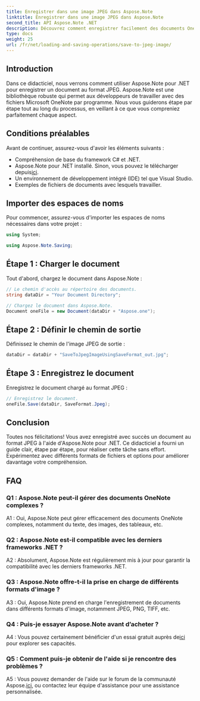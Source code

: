 ```yaml
---
title: Enregistrer dans une image JPEG dans Aspose.Note
linktitle: Enregistrer dans une image JPEG dans Aspose.Note
second_title: API Aspose.Note .NET
description: Découvrez comment enregistrer facilement des documents OneNote sous forme d'images JPEG à l'aide d'Aspose.Note pour .NET. Guide étape par étape inclus.
type: docs
weight: 25
url: /fr/net/loading-and-saving-operations/save-to-jpeg-image/
---
```

## Introduction

Dans ce didacticiel, nous verrons comment utiliser Aspose.Note pour .NET pour enregistrer un document au format JPEG. Aspose.Note est une bibliothèque robuste qui permet aux développeurs de travailler avec des fichiers Microsoft OneNote par programme. Nous vous guiderons étape par étape tout au long du processus, en veillant à ce que vous compreniez parfaitement chaque aspect.

## Conditions préalables

Avant de continuer, assurez-vous d'avoir les éléments suivants :
- Compréhension de base du framework C# et .NET.
- Aspose.Note pour .NET installé. Sinon, vous pouvez le télécharger depuis[ici](https://releases.aspose.com/note/net/).
- Un environnement de développement intégré (IDE) tel que Visual Studio.
- Exemples de fichiers de documents avec lesquels travailler.

## Importer des espaces de noms

Pour commencer, assurez-vous d'importer les espaces de noms nécessaires dans votre projet :

```csharp
using System;

using Aspose.Note.Saving;
```

## Étape 1 : Charger le document

Tout d'abord, chargez le document dans Aspose.Note :

```csharp
// Le chemin d'accès au répertoire des documents.
string dataDir = "Your Document Directory";

// Chargez le document dans Aspose.Note.
Document oneFile = new Document(dataDir + "Aspose.one");
```

## Étape 2 : Définir le chemin de sortie

Définissez le chemin de l'image JPEG de sortie :

```csharp
dataDir = dataDir + "SaveToJpegImageUsingSaveFormat_out.jpg";
```

## Étape 3 : Enregistrez le document

Enregistrez le document chargé au format JPEG :

```csharp
// Enregistrez le document.
oneFile.Save(dataDir, SaveFormat.Jpeg);
```

## Conclusion

Toutes nos félicitations! Vous avez enregistré avec succès un document au format JPEG à l'aide d'Aspose.Note pour .NET. Ce didacticiel a fourni un guide clair, étape par étape, pour réaliser cette tâche sans effort. Expérimentez avec différents formats de fichiers et options pour améliorer davantage votre compréhension.

## FAQ

### Q1 : Aspose.Note peut-il gérer des documents OneNote complexes ?

A1 : Oui, Aspose.Note peut gérer efficacement des documents OneNote complexes, notamment du texte, des images, des tableaux, etc.

### Q2 : Aspose.Note est-il compatible avec les derniers frameworks .NET ?

A2 : Absolument, Aspose.Note est régulièrement mis à jour pour garantir la compatibilité avec les derniers frameworks .NET.

### Q3 : Aspose.Note offre-t-il la prise en charge de différents formats d'image ?

A3 : Oui, Aspose.Note prend en charge l'enregistrement de documents dans différents formats d'image, notamment JPEG, PNG, TIFF, etc.

### Q4 : Puis-je essayer Aspose.Note avant d’acheter ?

 A4 : Vous pouvez certainement bénéficier d'un essai gratuit auprès de[ici](https://releases.aspose.com/) pour explorer ses capacités.

### Q5 : Comment puis-je obtenir de l'aide si je rencontre des problèmes ?

 A5 : Vous pouvez demander de l'aide sur le forum de la communauté Aspose.[ici](https://forum.aspose.com/c/note/28), ou contactez leur équipe d'assistance pour une assistance personnalisée.